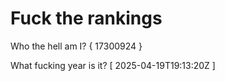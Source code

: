 # Fuck the rankings

Who the hell am I?
{ 17300924 }

What fucking year is it?
[ 2025-04-19T19:13:20Z ]
